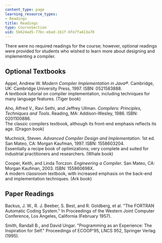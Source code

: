 ```yaml
---
content_type: page
learning_resource_types:
- Readings
title: Readings
type: CourseSection
uid: 5b624ad5-77bc-ebad-1b1f-6fe7fa413a78
---
```


There were no required readings for the course; however, optional readings were provided for students who wished to learn more about designing and implementing a compiler.

Optional Textbooks
------------------

Appel, Andrew W. _Modern Compiler Implementation in Java®_. Cambridge, UK: Cambridge University Press, 1997. ISBN: 0521583888.  
A textbook tutorial on compiler implementation, including techniques for many language features. (Tiger book)

Aho, Alfred V., Ravi Sethi, and Jeffrey Ullman. _Compilers: Principles, Techniques and Tools_. Reading, MA: Addison-Wesley, 1986. ISBN: 0201100886.  
The classic compilers textbook, although its front-end emphasis reflects its age. (Dragon book)

Muchnick, Steven. _Advanced Compiler Design and Implementation_. 1st ed. San Mateo, CA: Morgan Kaufman, 1997. ISBN: 1558603204.  
Essentially a recipe book of optimizations; very complete and suited for industrial practitioners and researchers. (Whale book)

Cooper, Keith, and Linda Torczon. _Engineering a Compiler_. San Mateo, CA: Morgan Kaufman, 2003. ISBN: 155860698X.  
A modern classroom textbook, with increased emphasis on the back-end and implementation techniques. (Ark book)

Paper Readings
--------------

Backus, J. W., R. J. Beeber, S. Best, and R. Goldberg, et al. "The FORTRAN Automatic Coding System." In Proceedings of the Western Joint Computer Conference, Los Angeles, California (February 1957).

Smith, Randall B., and David Ungar. "Programming as an Experience: The Inspiration for Self." Proceedings of ECOOP'95, LNCS 952, Springer Verlag (1995).